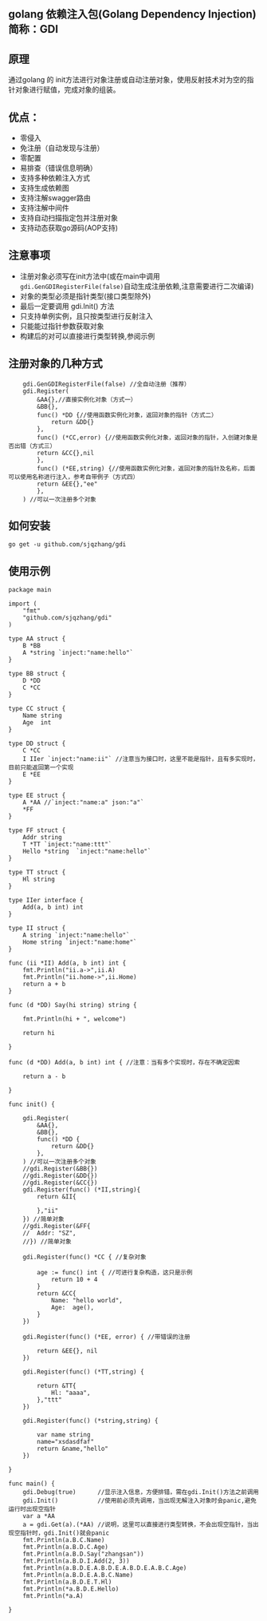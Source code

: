 ## golang 依赖注入包(Golang Dependency Injection) 简称：GDI

## 原理

通过golang 的 init方法进行对象注册或自动注册对象，使用反射技术对为空的指针对象进行赋值，完成对象的组装。

## 优点：
- 零侵入
- 免注册（自动发现与注册）
- 零配置
- 易排查（错误信息明确）
- 支持多种依赖注入方式
- 支持生成依赖图
- 支持注解swagger路由
- 支持注解中间件
- 支持自动扫描指定包并注册对象
- 支持动态获取go源码(AOP支持)

## 注意事项

- 注册对象必须写在init方法中(或在main中调用`gdi.GenGDIRegisterFile(false)`自动生成注册依赖,注意需要进行二次编译)
- 对象的类型必须是指针类型(接口类型除外)
- 最后一定要调用 gdi.Init() 方法
- 只支持单例实例，且只按类型进行反射注入
- 只能能过指针参数获取对象
- 构建后的对可以直接进行类型转换,参阅示例

## 注册对象的几种方式

```golang
    gdi.GenGDIRegisterFile(false) //全自动注册（推荐）
	gdi.Register(
		&AA{},//直接实例化对象（方式一）
		&BB{},
		func() *DD {//使用函数实例化对象，返回对象的指针（方式二）
			return &DD{}
		},
        func() (*CC,error) {//使用函数实例化对象，返回对象的指针，入创建对象是否出错（方式三）
        return &CC{},nil
        },
        func() (*EE,string) {//使用函数实例化对象，返回对象的指针及名称，后面可以使用名称进行注入，参考自带例子（方式四）
        return &EE{},"ee"
        },
	) //可以一次注册多个对象

```

## 如何安装

`go get -u github.com/sjqzhang/gdi`

## 使用示例

```golang
package main

import (
	"fmt"
	"github.com/sjqzhang/gdi"
)

type AA struct {
	B *BB
	A *string `inject:"name:hello"`
}

type BB struct {
	D *DD
	C *CC
}

type CC struct {
	Name string
	Age  int
}

type DD struct {
	C *CC
	I IIer `inject:"name:ii"` //注意当为接口时，这里不能是指针，且有多实现时，目前只能返回第一个实现
	E *EE
}

type EE struct {
	A *AA //`inject:"name:a" json:"a"`
	*FF
}

type FF struct {
	Addr string
	T *TT `inject:"name:ttt"`
	Hello *string  `inject:"name:hello"`
}

type TT struct {
	Hl string
}

type IIer interface {
	Add(a, b int) int
}

type II struct {
	A string `inject:"name:hello"`
	Home string `inject:"name:home"`
}

func (ii *II) Add(a, b int) int {
	fmt.Println("ii.a->",ii.A)
	fmt.Println("ii.home->",ii.Home)
	return a + b
}

func (d *DD) Say(hi string) string {

	fmt.Println(hi + ", welcome")

	return hi

}

func (d *DD) Add(a, b int) int { //注意：当有多个实现时，存在不确定因索

	return a - b

}

func init() {

	gdi.Register(
		&AA{},
		&BB{},
		func() *DD {
			return &DD{}
		},
	) //可以一次注册多个对象
	//gdi.Register(&BB{})
	//gdi.Register(&DD{})
	//gdi.Register(&CC{})
	gdi.Register(func() (*II,string){
		return &II{

		},"ii"
	}) //简单对象
	//gdi.Register(&FF{
	//	Addr: "SZ",
	//}) //简单对象

	gdi.Register(func() *CC { //复杂对象

		age := func() int { //可进行复杂构造，这只是示例
			return 10 + 4
		}
		return &CC{
			Name: "hello world",
			Age:  age(),
		}
	})

	gdi.Register(func() (*EE, error) { //带错误的注册

		return &EE{}, nil
	})

	gdi.Register(func() (*TT,string) {

		return &TT{
			Hl: "aaaa",
		},"ttt"
	})

	gdi.Register(func() (*string,string) {

		var name string
		name="xsdasdfaf"
		return &name,"hello"
	})

}

func main() {
	gdi.Debug(true)      //显示注入信息，方便排错，需在gdi.Init()方法之前调用
	gdi.Init()           //使用前必须先调用，当出现无解注入对象时会panic,避免运行时出现空指针
	var a *AA
	a = gdi.Get(a).(*AA) //说明，这里可以直接进行类型转换，不会出现空指针，当出现空指针时，gdi.Init()就会panic
	fmt.Println(a.B.C.Name)
	fmt.Println(a.B.D.C.Age)
	fmt.Println(a.B.D.Say("zhangsan"))
	fmt.Println(a.B.D.I.Add(2, 3))
	fmt.Println(a.B.D.E.A.B.D.E.A.B.D.E.A.B.C.Age)
	fmt.Println(a.B.D.E.A.B.C.Name)
	fmt.Println(a.B.D.E.T.Hl)
	fmt.Println(*a.B.D.E.Hello)
	fmt.Println(*a.A)

}

```
